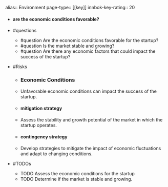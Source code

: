 alias:: Environment
page-type:: [[key]]
innbok-key-rating:: 20
- #### are the economic conditions favorable?
- #questions
  - #question Are the economic conditions favorable for the startup?
  - #question Is the market stable and growing?
  - #question Are there any economic factors that could impact the success of the startup?
- #Risks

  - ### Economic Conditions
  - Unfavorable economic conditions can impact the success of the startup.
  - #### mitigation strategy
  - Assess the stability and growth potential of the market in which the startup operates.
  - #### contingency strategy
  - Develop strategies to mitigate the impact of economic fluctuations and adapt to changing conditions.
- #TODOs
  - TODO Assess the economic conditions for the startup
  - TODO  Determine if the market is stable and growing.


